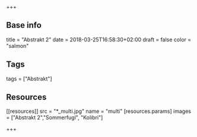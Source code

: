 +++

## Base info
title = "Abstrakt 2"
date = 2018-03-25T16:58:30+02:00
draft = false
color = "salmon"

## Tags
tags = ["Abstrakt"]

## Resources
[[resources]]
  src = "*_multi.jpg"
  name = "multi"
 [resources.params]
    images = ["Abstrakt 2","Sommerfugl", "Kolibri"]

+++

